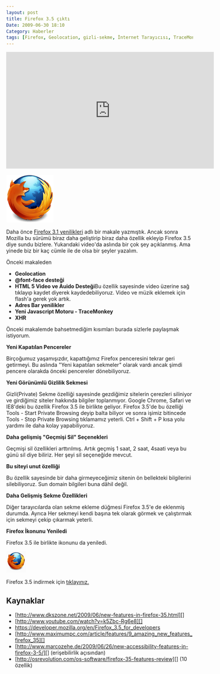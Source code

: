 ```yaml
---
layout: post
title: Firefox 3.5 çıktı
Date: 2009-06-30 18:10
Category: Haberler
tags: [Firefox, Geolocation, gizli-sekme, İnternet Tarayıcısı, TraceMonkey, yeni-sürüm]
---
```


<iframe width="560" height="315" src="https://www.youtube.com/embed/k5Zbc-Rg6e8" frameborder="0" allowfullscreen></iframe>

![firefox-128][]

Daha önce [Firefox 3.1 yenilikleri][] adlı bir makale
yazmıştık. Ancak sonra Mozilla bu sürümü biraz daha geliştirip biraz
daha özellik ekleyip Firefox 3.5 diye sundu bizlere. Yukarıdaki video'da
aslında bir çok şey açıklanmış. Ama yinede biz bir kaç cümle ile de olsa
bir şeyler yazalım.

Önceki makaleden

-   **Geolocation**
-   **@font-face desteği**
-   **HTML 5 Video ve Auido Desteği**Bu özellik sayesinde video üzerine
    sağ tıklayıp kaydet diyerek kaydedebiliyoruz. Video ve müzik eklemek
    için flash'a gerek yok artık.
-   **Adres Bar yenilikler**
-   **Yeni Javascript Motoru - TraceMonkey**
-   **XHR**

Önceki makalemde bahsetmediğim kısımları burada sizlerle paylaşmak
istiyorum.

**Yeni Kapatılan Pencereler**

Birçoğumuz yaşamışızdır, kapattığımız Firefox penceresini tekrar geri
getirmeyi. Bu aslında "Yeni kapatılan sekmeler" olarak vardı ancak şimdi
pencere olarakda önceki pencereler dönebiliyoruz.

**Yeni Görünümlü Gizlilik Sekmesi**

Gizli(Private) Sekme özelliği sayesinde gezdiğimiz sitelerin çerezleri
siliniyor ve girdiğimiz siteler hakkında bilgiler toplanmıyor. Google
Chrome, Safari ve IE8'deki bu özellik Firefox 3.5 ile birlikte geliyor.
Firefox 3.5'de bu özelliği Tools - Start Private Browsing deyip balta
biliyor ve sonra işimiz bitincede Tools - Stop Private Browsing
tıklamamız yeterli. Ctrl + Shift + P kısa yolu yardımı ile daha kolay
yapabiliyoruz.

**Daha gelişmiş "Geçmişi Sil" Seçenekleri**

Geçmişi sil özellikleri arttırılmış. Artık geçmiş 1 saat, 2 saat, 4saati
veya bu günü sil diye biliriz. Her şeyi sil seçeneğide mevcut.

**Bu siteyi unut özelliği**

Bu özellik sayesinde bir daha girmeyeceğimiz sitenin ön bellekteki
bilgilerini silebiliyoruz. Sun domain bilgileri buna dâhil değil.

**Daha Gelişmiş Sekme Özellikleri**

Diğer tarayıcılarda olan sekme ekleme düğmesi Firefox 3.5'e de eklenmiş
durumda. Ayrıca Her sekmeyi kendi başına tek olarak görmek ve
çalıştırmak için sekmeyi çekip çıkarmak yeterli.

**Firefox İkonunu Yeniledi**

Firefox 3.5 ile birlikte ikonunu da yeniledi.

![clip_image002][]

Firefox 3.5 indirmek için [tıklayınız.][]

## Kaynaklar

-   [http://www.dkszone.net/2009/06/new-features-in-firefox-35.html][]
-   [http://www.youtube.com/watch?v=k5Zbc-Rg6e8][]
-   https://developer.mozilla.org/en/Firefox_3.5_for_developers
-   [http://www.maximumpc.com/article/features/9_amazing_new_features_firefox_35][]
-   [http://www.marcozehe.de/2009/06/26/new-accessibility-features-in-firefox-3-5/][]
    (erişebilirlik açısından)
-   [http://osrevolution.com/os-software/firefox-35-features-review][]
    (10 özellik)

  [firefox-128]: /images/firefox-128.png
    "firefox-128"
  [Firefox 3.1 yenilikleri]: http://fatihhayrioglu.com/firefox-31-yenilikleri/
    "Firefox 3.1 yenilikleri"
  [clip_image002]: /images/clip_image002.gif
    "clip_image002"
  [tıklayınız.]: http://www.mozilla.com/en-US/
  [http://www.dkszone.net/2009/06/new-features-in-firefox-35.html]: http://www.dkszone.net/2009/06/new-features-in-firefox-35.html
  [http://www.youtube.com/watch?v=k5Zbc-Rg6e8]: http://www.youtube.com/watch?v=k5Zbc-Rg6e8
  [http://www.maximumpc.com/article/features/9_amazing_new_features_firefox_35]: http://www.maximumpc.com/article/features/9_amazing_new_features_firefox_35
  [http://www.marcozehe.de/2009/06/26/new-accessibility-features-in-firefox-3-5/]: http://www.marcozehe.de/2009/06/26/new-accessibility-features-in-firefox-3-5/
  [http://osrevolution.com/os-software/firefox-35-features-review]: http://osrevolution.com/os-software/firefox-35-features-review
